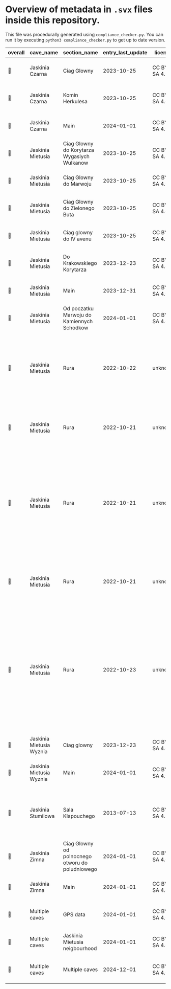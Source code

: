 # Overview of metadata in `.svx` files inside this repository.

This file was procedurally generated using `compliance_checker.py`.
You can run it by executing `python3 compliance_checker.py` to get up to date version.

|   overall   |        cave_name       |                  section_name                  |entry_last_update|   license  |          survey_device          |                                                                                                     authors                                                                                                    |   compiles  |                                           filename                                           |
|-------------|------------------------|------------------------------------------------|-----------------|------------|---------------------------------|----------------------------------------------------------------------------------------------------------------------------------------------------------------------------------------------------------------|-------------|----------------------------------------------------------------------------------------------|
|    :cake:   |     Jaskinia Czarna    |                   Ciag Glowny                  |    2023-10-25   |CC BY SA 4.0|Digitized from plan and elevation|                                                                                   Radost Waszkiewicz - Speleoklub Warszawski                                                                                   |:green_apple:|                 [glowny.svx](./Surveys/Jaskinia_Czarna/Digitized/glowny.svx)                 |
|    :cake:   |     Jaskinia Czarna    |                 Komin Herkulesa                |    2023-10-25   |CC BY SA 4.0|Digitized from plan and elevation|                                                                                   Radost Waszkiewicz - Speleoklub Warszawski                                                                                   |:green_apple:|        [komin_herkulesa.svx](./Surveys/Jaskinia_Czarna/Digitized/komin_herkulesa.svx)        |
|    :cake:   |     Jaskinia Czarna    |                      Main                      |    2024-01-01   |CC BY SA 4.0|Digitized from plan and elevation|                                                                                   Radost Waszkiewicz - Speleoklub Warszawski                                                                                   |:green_apple:|                      [czarna.svx](./Surveys/Jaskinia_Czarna/czarna.svx)                      |
|    :cake:   |    Jaskinia Mietusia   |   Ciag Glowny do Korytarza Wygaslych Wulkanow  |    2023-10-25   |CC BY SA 4.0|Digitized from plan and elevation|                                                                                   Radost Waszkiewicz - Speleoklub Warszawski                                                                                   |:green_apple:|           [do_wulkanow.svx](./Surveys/Jaskinia_Mietusia/Digitized/do_wulkanow.svx)           |
|    :cake:   |    Jaskinia Mietusia   |             Ciag Glowny do Marwoju             |    2023-10-25   |CC BY SA 4.0|Digitized from plan and elevation|                                                                                   Radost Waszkiewicz - Speleoklub Warszawski                                                                                   |:green_apple:|            [do_marwoju.svx](./Surveys/Jaskinia_Mietusia/Digitized/do_marwoju.svx)            |
|    :cake:   |    Jaskinia Mietusia   |          Ciag Glowny do Zielonego Buta         |    2023-10-25   |CC BY SA 4.0|Digitized from plan and elevation|                                                                                   Radost Waszkiewicz - Speleoklub Warszawski                                                                                   |:green_apple:|               [do_buta.svx](./Surveys/Jaskinia_Mietusia/Digitized/do_buta.svx)               |
|    :cake:   |    Jaskinia Mietusia   |             Ciag glowny do IV avenu            |    2023-10-25   |CC BY SA 4.0|Digitized from plan and elevation|                                                                                   Radost Waszkiewicz - Speleoklub Warszawski                                                                                   |:green_apple:|              [do_avenu.svx](./Surveys/Jaskinia_Mietusia/Digitized/do_avenu.svx)              |
|    :cake:   |    Jaskinia Mietusia   |            Do Krakowskiego Korytarza           |    2023-12-23   |CC BY SA 4.0|Digitized from plan and elevation|                                                                                   Radost Waszkiewicz - Speleoklub Warszawski                                                                                   |:green_apple:|       [do_krakowskiego.svx](./Surveys/Jaskinia_Mietusia/Digitized/do_krakowskiego.svx)       |
|    :cake:   |    Jaskinia Mietusia   |                      Main                      |    2023-12-31   |CC BY SA 4.0|               None              |                                                                                   Radost Waszkiewicz - Speleoklub Warszawski                                                                                   |:green_apple:|                   [mietusia.svx](./Surveys/Jaskinia_Mietusia/mietusia.svx)                   |
|    :cake:   |    Jaskinia Mietusia   |   Od poczatku Marwoju do Kamiennych Schodkow   |    2024-01-01   |CC BY SA 4.0|Digitized from plan and elevation|                                                                                   Radost Waszkiewicz - Speleoklub Warszawski                                                                                   |:green_apple:|[do_kamiennych_schodkow.svx](./Surveys/Jaskinia_Mietusia/Digitized/do_kamiennych_schodkow.svx)|
|:green_apple:|    Jaskinia Mietusia   |                      Rura                      |    2022-10-22   |   unknown  |             unknown             |                                           Stanislaw Mielarczek - Speleoklub Warszawski; Jan Grzeszek - Speleoklub Warszawski; Joanna Jurczyk - Speleoklub Warszawski                                           |:green_apple:|     [20221022_mietusia_rura.svx](./Surveys/Jaskinia_Mietusia/20221022_mietusia_rura.svx)     |
|:green_apple:|    Jaskinia Mietusia   |                      Rura                      |    2022-10-21   |   unknown  |             unknown             |                                                                 Jan Grzeszek - Speleoklub Warszawski; Konrad Chojnacki - Speleoklub Warszawski                                                                 |:green_apple:|   [20221021_mietusia_rura_b.svx](./Surveys/Jaskinia_Mietusia/20221021_mietusia_rura_b.svx)   |
|:green_apple:|    Jaskinia Mietusia   |                      Rura                      |    2022-10-21   |   unknown  |             unknown             |                   Stanislaw Mielarczek - Speleoklub Warszawski; Pawel Nowikowski - Speleoklub Warszawski; Joanna Jurczyk - Speleoklub Warszawski; Marcin Lewandowski - Speleoklub Warszawski                   |:green_apple:|   [20221023_mietusia_rura_b.svx](./Surveys/Jaskinia_Mietusia/20221023_mietusia_rura_b.svx)   |
|:green_apple:|    Jaskinia Mietusia   |                      Rura                      |    2022-10-21   |   unknown  |             unknown             |                                                              Stanislaw Mielarczek - Speleoklub Warszawski; Joanna Jurczyk - Speleoklub Warszawski                                                              |:green_apple:|   [20221021_mietusia_rura_a.svx](./Surveys/Jaskinia_Mietusia/20221021_mietusia_rura_a.svx)   |
|:green_apple:|    Jaskinia Mietusia   |                      Rura                      |    2022-10-23   |   unknown  |       DistoX (Marcin Gala)      |Joanna Jurczyk - Speleoklub Warszawski; Jan Grzeszek - Speleoklub Warszawski; Pawel Nowikowski - Speleoklub Warszawski; Marcin Lewandowski - Speleoklub Warszawski; Stanislaw Mielarczek - Speleoklub Warszawski|:green_apple:|   [20221023_mietusia_rura_a.svx](./Surveys/Jaskinia_Mietusia/20221023_mietusia_rura_a.svx)   |
|    :cake:   |Jaskinia Mietusia Wyznia|                   Ciag glowny                  |    2023-12-23   |CC BY SA 4.0|Digitized from plan and elevation|                                                                                   Radost Waszkiewicz - Speleoklub Warszawski                                                                                   |:green_apple:|             [glowny.svx](./Surveys/Jaskinia_Mietusia_Wyznia/Digitized/glowny.svx)            |
|    :cake:   |Jaskinia Mietusia Wyznia|                      Main                      |    2024-01-01   |CC BY SA 4.0|               None              |                                                                                   Radost Waszkiewicz - Speleoklub Warszawski                                                                                   |:green_apple:|         [mietusia_wyznia.svx](./Surveys/Jaskinia_Mietusia_Wyznia/mietusia_wyznia.svx)        |
|    :cake:   |   Jaskinia Stumilowa   |                Sala Klapouchego                |    2013-07-13   |CC BY SA 4.0|          Magiczny patyk         |                                                                   Kuba Puchatek - Speleoklub Warszawski; Jan Prosiaczek - Speloklub Podlaski                                                                   |    :boom:   |                                  [header.svx](./header.svx)                                  |
|    :cake:   |     Jaskinia Zimna     |Ciag Glowny od polnocnego otworu do poludniowego|    2024-01-01   |CC BY SA 4.0|               None              |                                                                                   Radost Waszkiewicz - Speleoklub Warszawski                                                                                   |:green_apple:|                  [glowny.svx](./Surveys/Jaskinia_Zimna/Digitized/glowny.svx)                 |
|    :cake:   |     Jaskinia Zimna     |                      Main                      |    2024-01-01   |CC BY SA 4.0|       Digitized from plan       |                                                                                   Radost Waszkiewicz - Speleoklub Warszawski                                                                                   |:green_apple:|                        [zimna.svx](./Surveys/Jaskinia_Zimna/zimna.svx)                       |
|    :cake:   |     Multiple caves     |                    GPS data                    |    2024-01-01   |CC BY SA 4.0|             Unknown             |                                                                                   Radost Waszkiewicz - Speleoklub Warszawski                                                                                   |:green_apple:|                                   [gps.svx](./GPS/gps.svx)                                   |
|    :cake:   |     Multiple caves     |         Jaskinia Mietusia neigbourhood         |    2024-01-01   |CC BY SA 4.0|               None              |                                                                                   Radost Waszkiewicz - Speleoklub Warszawski                                                                                   |:green_apple:|                [mietusia_i_okolice.svx](./Subsections/mietusia_i_okolice.svx)                |
|    :cake:   |     Multiple caves     |                 Multiple caves                 |    2024-12-01   |CC BY SA 4.0|               None              |                                                                                   Radost Waszkiewicz - Speleoklub Warszawski                                                                                   |:green_apple:|                                     [all.svx](./all.svx)                                     |